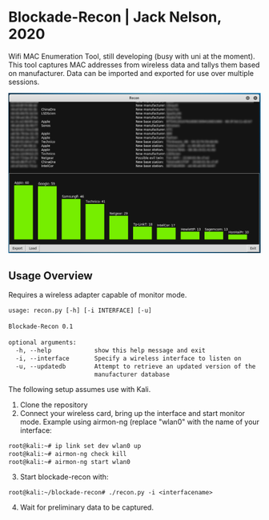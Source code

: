 # Blockade-Recon | Jack Nelson, 2020

Wifi MAC Enumeration Tool, still developing (busy with uni at the moment). This tool captures MAC addresses from wireless data and tallys them based on manufacturer. Data can be imported and exported for use over multiple sessions.

![UI Screenshot](screen.jpg)

## Usage Overview

Requires a wireless adapter capable of monitor mode.

```
usage: recon.py [-h] [-i INTERFACE] [-u]

Blockade-Recon 0.1

optional arguments:
  -h, --help            show this help message and exit
  -i, --interface 		Specify a wireless interface to listen on
  -u, --updatedb        Attempt to retrieve an updated version of the
                        manufacturer database
```

The following setup assumes use with Kali.

1. Clone the repository
2. Connect your wireless card, bring up the interface and start monitor mode. Example using airmon-ng (replace "wlan0" with the name of your interface:
```
root@kali:~# ip link set dev wlan0 up
root@kali:~# airmon-ng check kill
root@kali:~# airmon-ng start wlan0
```
3. Start blockade-recon with:
```
root@kali:~/blockade-recon# ./recon.py -i <interfacename>
```
4. Wait for preliminary data to be captured.




